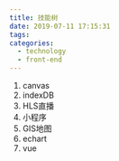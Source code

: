 ```yaml
---
title: 技能树
date: 2019-07-11 17:15:31
tags:
categories:
  - technology
  - front-end
---
```

1. canvas
2. indexDB
3. HLS直播
4. 小程序
5. GIS地图
6. echart
7. vue